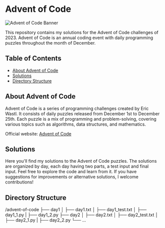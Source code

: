 # Advent of Code

![Advent of Code Banner](https://raw.githubusercontent.com/largoui/advent-of-code/main/banner.png)

This repository contains my solutions for the Advent of Code challenges of 2023. Advent of Code is an annual coding event with daily programming puzzles throughout the month of December.

## Table of Contents

- [About Advent of Code](#about-advent-of-code)
- [Solutions](#solutions)
- [Directory Structure](#directory-structure)

## About Advent of Code

Advent of Code is a series of programming challenges created by Eric Wastl. It consists of daily puzzles released from December 1st to December 25th. Each puzzle is a mix of programming and problem-solving, covering various topics such as algorithms, data structures, and mathematics.

Official website: [Advent of Code](https://adventofcode.com/)

## Solutions

Here you'll find my solutions to the Advent of Code puzzles. The solutions are organized by day, each day having two parts, a test input and final input. Feel free to explore the code and learn from it. If you have suggestions for improvements or alternative solutions, I welcome contributions!

## Directory Structure

/advent-of-code
├── day1
│ ├── day1.txt
│ ├── day1_test.txt
│ ├── day1_1.py
| ├── day1_2.py
├── day2
│ ├── day2.txt
│ ├── day2_test.txt
│ ├── day2_1.py
| ├── day2_2.py
└── ...
